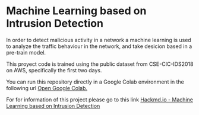 # Machine Learning based on Intrusion Detection
In order to detect malicious activity in a network a machine learning is used to analyze the traffic behaviour in the network, and take desicion based in a pre-train model.

This proyect code is trained using the public dataset from CSE-CIC-IDS2018 on AWS, specifically the first two days. 

You can run this repository directly in a Google Colab environment in the following url [Open Google Colab.](https://githubtocolab.com/mjacker/MJCapstone/blob/master/0_merged_ipynb_files_for_google_colab.ipynb)


For for information of this project please go to this link [Hackmd.io - Machine Learning based on Intrusion Detection](https://hackmd.io/@F11115107/ML-IDS_CIC-2018)
